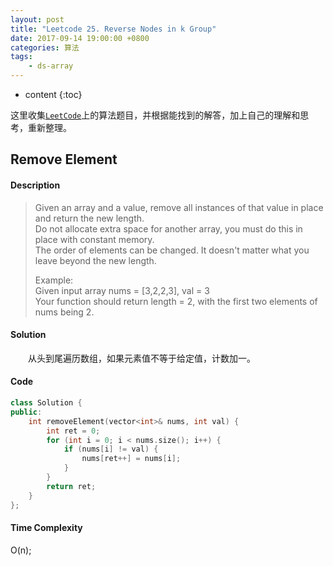 ```yaml
---
layout: post
title: "Leetcode 25. Reverse Nodes in k Group"
date: 2017-09-14 19:00:00 +0800 
categories: 算法
tags: 
    - ds-array
---
```

* content
{:toc}

这里收集[`LeetCode`](https://leetcode.com)上的算法题目，并根据能找到的解答，加上自己的理解和思考，重新整理。

<!-- more -->

## Remove Element

#### Description

> Given an array and a value, remove all instances of that value in place and return the new length.  
> Do not allocate extra space for another array, you must do this in place with constant memory.  
> The order of elements can be changed. It doesn't matter what you leave beyond the new length.  
> 
> Example:  
> Given input array nums = [3,2,2,3], val = 3  
> Your function should return length = 2, with the first two elements of nums being 2.

#### Solution

&emsp;&emsp;从头到尾遍历数组，如果元素值不等于给定值，计数加一。

#### Code

```cpp
class Solution {
public:
    int removeElement(vector<int>& nums, int val) {
        int ret = 0;
        for (int i = 0; i < nums.size(); i++) {
            if (nums[i] != val) {
                nums[ret++] = nums[i];
            }
        }
        return ret;
    }
};
```


#### Time Complexity

O(n);